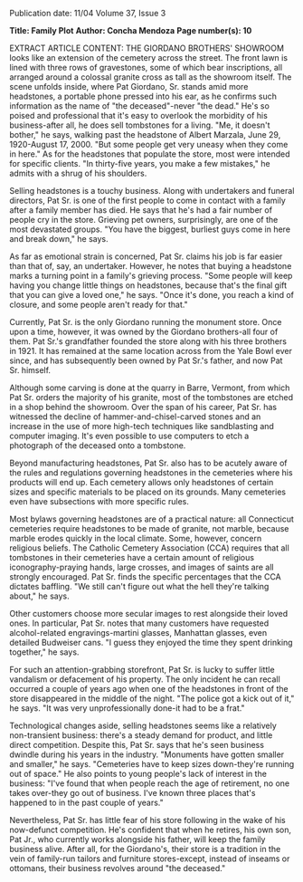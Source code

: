 Publication date: 11/04
Volume 37, Issue 3

**Title: Family Plot**
**Author: Concha Mendoza**
**Page number(s): 10**

EXTRACT ARTICLE CONTENT:
THE GIORDANO BROTHERS' SHOWROOM looks like an extension of the cemetery across the street. The front lawn is lined with three rows of gravestones, some of which bear inscriptions, all arranged around a colossal granite cross as tall as the showroom itself. The scene unfolds inside, where Pat Giordano, Sr. stands amid more headstones, a portable phone pressed into his ear, as he confirms such information as the name of "the deceased"-never "the dead." He's so poised and professional that it's easy to overlook the morbidity of his business-after all, he does sell tombstones for a living. "Me, it doesn't bother," he says, walking past the headstone of Albert Marzala, June 29, 1920-August 17, 2000. "But some people get very uneasy when they come in here." As for the headstones that populate the store, most were intended for specific clients. "In thirty-five years, you make a few mistakes," he admits with a shrug of his shoulders.


Selling headstones is a touchy business. Along with undertakers and funeral directors, Pat Sr. is one of the first people to come in contact with a family after a family member has died. He says that he's had a fair number of people cry in the store. Grieving pet owners, surprisingly, are one of the most devastated groups. "You have the biggest, burliest guys come in here and break down," he says.


As far as emotional strain is concerned, Pat Sr. claims his job is far easier than that of, say, an undertaker. However, he notes that buying a headstone marks a turning point in a family's grieving process. "Some people will keep having you change little things on headstones, because that's the final gift that you can give a loved one," he says. "Once it's done, you reach a kind of closure, and some people aren't ready for that."


Currently, Pat Sr. is the only Giordano running the monument store. Once upon a time, however, it was owned by the Giordano brothers-all four of them. Pat Sr.'s grandfather founded the store along with his three brothers in 1921. It has remained at the same location across from the Yale Bowl ever since, and has subsequently been owned by Pat Sr.'s father, and now Pat Sr. himself.


Although some carving is done at the quarry in Barre, Vermont, from which Pat Sr. orders the majority of his granite, most of the tombstones are etched in a shop behind the showroom. Over the span of his career, Pat Sr. has witnessed the decline of hammer-and-chisel-carved stones and an increase in the use of more high-tech techniques like sandblasting and computer imaging. It's even possible to use computers to etch a photograph of the deceased onto a tombstone.


Beyond manufacturing headstones, Pat Sr. also has to be acutely aware of the rules and regulations governing headstones in the cemeteries where his products will end up. Each cemetery allows only headstones of certain sizes and specific materials to be placed on its grounds. Many cemeteries even have subsections with more specific rules.


Most bylaws governing headstones are of a practical nature: all Connecticut cemeteries require headstones to be made of granite, not marble, because marble erodes quickly in the local climate. Some, however, concern religious beliefs. The Catholic Cemetery Association (CCA) requires that all tombstones in their cemeteries have a certain amount of religious iconography-praying hands, large crosses, and images of saints are all strongly encouraged. Pat Sr. finds the specific percentages that the CCA dictates baffling. "We still can't figure out what the hell they're talking about," he says.


Other customers choose more secular images to rest alongside their loved ones. In particular, Pat Sr. notes that many customers have requested alcohol-related engravings-martini glasses, Manhattan glasses, even detailed Budweiser cans. "I guess they enjoyed the time they spent drinking together," he says.


For such an attention-grabbing storefront, Pat Sr. is lucky to suffer little vandalism or defacement of his property. The only incident he can recall occurred a couple of years ago when one of the headstones in front of the store disappeared in the middle of the night. "The police got a kick out of it," he says. "It was very unprofessionally done-it had to be a frat."


Technological changes aside, selling headstones seems like a relatively non-transient business: there's a steady demand for product, and little direct competition. Despite this, Pat Sr. says that he's seen business dwindle during his years in the industry. "Monuments have gotten smaller and smaller," he says. "Cemeteries have to keep sizes down-they're running out of space." He also points to young people's lack of interest in the business: "I've found that when people reach the age of retirement, no one takes over-they go out of business. I've known three places that's happened to in the past couple of years."


Nevertheless, Pat Sr. has little fear of his store following in the wake of his now-defunct competition. He's confident that when he retires, his own son, Pat Jr., who currently works alongside his father, will keep the family business alive. After all, for the Giordano's, their store is a tradition in the vein of family-run tailors and furniture stores-except, instead of inseams or ottomans, their business revolves around "the deceased."